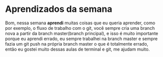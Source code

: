 # Aprendizados da semana

Bom, nessa semana **aprendi** muitas coisas que eu queria aprender, como por exemplo, o fluxo de trabalho com o git, você sempre cria uma branch nova a partir da branch master(branch principal), e isso é muito importante porque eu aprendi errado, eu sempre trabalhei na branch master e sempre fazia um git push na própria branch master o que é totalmente errado, então eu gostei muito dessas aulas de terminal e git, me ajudam muito.